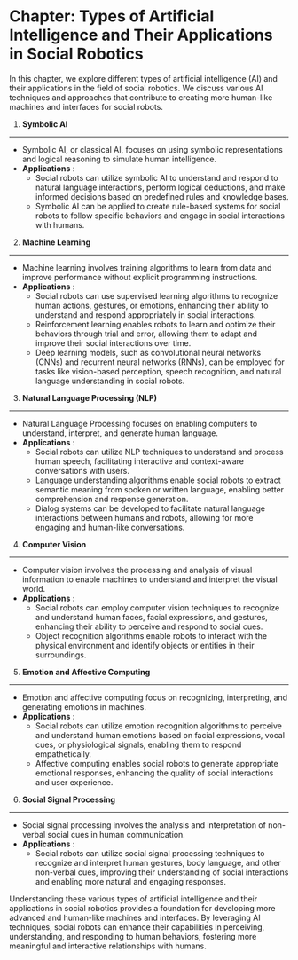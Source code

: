 Chapter: Types of Artificial Intelligence and Their Applications in Social Robotics
===================================================================================

In this chapter, we explore different types of artificial intelligence (AI) and their applications in the field of social robotics. We discuss various AI techniques and approaches that contribute to creating more human-like machines and interfaces for social robots.

1. **Symbolic AI**
------------------

* Symbolic AI, or classical AI, focuses on using symbolic representations and logical reasoning to simulate human intelligence.
* **Applications** :
  * Social robots can utilize symbolic AI to understand and respond to natural language interactions, perform logical deductions, and make informed decisions based on predefined rules and knowledge bases.
  * Symbolic AI can be applied to create rule-based systems for social robots to follow specific behaviors and engage in social interactions with humans.

2. **Machine Learning**
-----------------------

* Machine learning involves training algorithms to learn from data and improve performance without explicit programming instructions.
* **Applications** :
  * Social robots can use supervised learning algorithms to recognize human actions, gestures, or emotions, enhancing their ability to understand and respond appropriately in social interactions.
  * Reinforcement learning enables robots to learn and optimize their behaviors through trial and error, allowing them to adapt and improve their social interactions over time.
  * Deep learning models, such as convolutional neural networks (CNNs) and recurrent neural networks (RNNs), can be employed for tasks like vision-based perception, speech recognition, and natural language understanding in social robots.

3. **Natural Language Processing (NLP)**
----------------------------------------

* Natural Language Processing focuses on enabling computers to understand, interpret, and generate human language.
* **Applications** :
  * Social robots can utilize NLP techniques to understand and process human speech, facilitating interactive and context-aware conversations with users.
  * Language understanding algorithms enable social robots to extract semantic meaning from spoken or written language, enabling better comprehension and response generation.
  * Dialog systems can be developed to facilitate natural language interactions between humans and robots, allowing for more engaging and human-like conversations.

4. **Computer Vision**
----------------------

* Computer vision involves the processing and analysis of visual information to enable machines to understand and interpret the visual world.
* **Applications** :
  * Social robots can employ computer vision techniques to recognize and understand human faces, facial expressions, and gestures, enhancing their ability to perceive and respond to social cues.
  * Object recognition algorithms enable robots to interact with the physical environment and identify objects or entities in their surroundings.

5. **Emotion and Affective Computing**
--------------------------------------

* Emotion and affective computing focus on recognizing, interpreting, and generating emotions in machines.
* **Applications** :
  * Social robots can utilize emotion recognition algorithms to perceive and understand human emotions based on facial expressions, vocal cues, or physiological signals, enabling them to respond empathetically.
  * Affective computing enables social robots to generate appropriate emotional responses, enhancing the quality of social interactions and user experience.

6. **Social Signal Processing**
-------------------------------

* Social signal processing involves the analysis and interpretation of non-verbal social cues in human communication.
* **Applications** :
  * Social robots can utilize social signal processing techniques to recognize and interpret human gestures, body language, and other non-verbal cues, improving their understanding of social interactions and enabling more natural and engaging responses.

Understanding these various types of artificial intelligence and their applications in social robotics provides a foundation for developing more advanced and human-like machines and interfaces. By leveraging AI techniques, social robots can enhance their capabilities in perceiving, understanding, and responding to human behaviors, fostering more meaningful and interactive relationships with humans.
